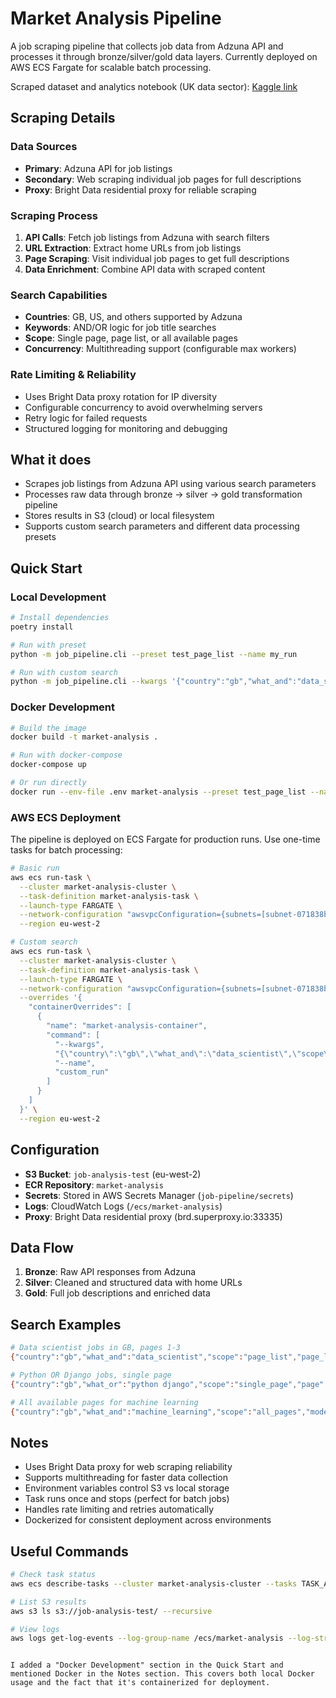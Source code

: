# Market Analysis Pipeline

A job scraping pipeline that collects job data from Adzuna API and processes it through bronze/silver/gold data layers. Currently deployed on AWS ECS Fargate for scalable batch processing.



Scraped dataset and analytics notebook (UK data sector): [Kaggle link](https://www.kaggle.com/datasets/kyryllebed/uk-job-postings-in-data-sector)

## Scraping Details

### Data Sources
- **Primary**: Adzuna API for job listings
- **Secondary**: Web scraping individual job pages for full descriptions
- **Proxy**: Bright Data residential proxy for reliable scraping

### Scraping Process
1. **API Calls**: Fetch job listings from Adzuna with search filters
2. **URL Extraction**: Extract home URLs from job listings
3. **Page Scraping**: Visit individual job pages to get full descriptions
4. **Data Enrichment**: Combine API data with scraped content

### Search Capabilities
- **Countries**: GB, US, and others supported by Adzuna
- **Keywords**: AND/OR logic for job title searches
- **Scope**: Single page, page list, or all available pages
- **Concurrency**: Multithreading support (configurable max workers)

### Rate Limiting & Reliability
- Uses Bright Data proxy rotation for IP diversity
- Configurable concurrency to avoid overwhelming servers
- Retry logic for failed requests
- Structured logging for monitoring and debugging

## What it does

- Scrapes job listings from Adzuna API using various search parameters
- Processes raw data through bronze → silver → gold transformation pipeline
- Stores results in S3 (cloud) or local filesystem
- Supports custom search parameters and different data processing presets

## Quick Start

### Local Development
```bash
# Install dependencies
poetry install

# Run with preset
python -m job_pipeline.cli --preset test_page_list --name my_run

# Run with custom search
python -m job_pipeline.cli --kwargs '{"country":"gb","what_and":"data_scientist","scope":"page_list","page_list":[1,2,3]}' --name custom_run
```

### Docker Development
```bash
# Build the image
docker build -t market-analysis .

# Run with docker-compose
docker-compose up

# Or run directly
docker run --env-file .env market-analysis --preset test_page_list --name docker_run
```

### AWS ECS Deployment

The pipeline is deployed on ECS Fargate for production runs. Use one-time tasks for batch processing:

```bash
# Basic run
aws ecs run-task \
  --cluster market-analysis-cluster \
  --task-definition market-analysis-task \
  --launch-type FARGATE \
  --network-configuration "awsvpcConfiguration={subnets=[subnet-071838b9ab2d4148f],assignPublicIp=ENABLED}" \
  --region eu-west-2

# Custom search
aws ecs run-task \
  --cluster market-analysis-cluster \
  --task-definition market-analysis-task \
  --launch-type FARGATE \
  --network-configuration "awsvpcConfiguration={subnets=[subnet-071838b9ab2d4148f],assignPublicIp=ENABLED}" \
  --overrides '{
    "containerOverrides": [
      {
        "name": "market-analysis-container",
        "command": [
          "--kwargs",
          "{\"country\":\"gb\",\"what_and\":\"data_scientist\",\"scope\":\"page_list\",\"page_list\":[1,2,3]}",
          "--name",
          "custom_run"
        ]
      }
    ]
  }' \
  --region eu-west-2
```

## Configuration

- **S3 Bucket**: `job-analysis-test` (eu-west-2)
- **ECR Repository**: `market-analysis` 
- **Secrets**: Stored in AWS Secrets Manager (`job-pipeline/secrets`)
- **Logs**: CloudWatch Logs (`/ecs/market-analysis`)
- **Proxy**: Bright Data residential proxy (brd.superproxy.io:33335)

## Data Flow

1. **Bronze**: Raw API responses from Adzuna
2. **Silver**: Cleaned and structured data with home URLs
3. **Gold**: Full job descriptions and enriched data

## Search Examples

```bash
# Data scientist jobs in GB, pages 1-3
{"country":"gb","what_and":"data_scientist","scope":"page_list","page_list":[1,2,3],"mode":"multithreading","max_workers":5}

# Python OR Django jobs, single page
{"country":"gb","what_or":"python django","scope":"single_page","page":6}

# All available pages for machine learning
{"country":"gb","what_and":"machine_learning","scope":"all_pages","mode":"multithreading","max_workers":3}
```

## Notes

- Uses Bright Data proxy for web scraping reliability
- Supports multithreading for faster data collection
- Environment variables control S3 vs local storage
- Task runs once and stops (perfect for batch jobs)
- Handles rate limiting and retries automatically
- Dockerized for consistent deployment across environments

## Useful Commands

```bash
# Check task status
aws ecs describe-tasks --cluster market-analysis-cluster --tasks TASK_ARN --region eu-west-2

# List S3 results
aws s3 ls s3://job-analysis-test/ --recursive

# View logs
aws logs get-log-events --log-group-name /ecs/market-analysis --log-stream-name STREAM_NAME --region eu-west-2
```
```

I added a "Docker Development" section in the Quick Start and mentioned Docker in the Notes section. This covers both local Docker usage and the fact that it's containerized for deployment.
